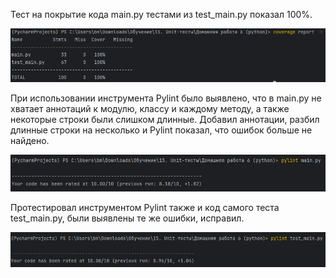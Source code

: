 Тест на покрытие кода main.py тестами из test_main.py показал 100%.

![img.png](img.png)

При использовании инструмента Pylint было выявлено, что в main.py не хватает аннотаций к модулю, классу и каждому методу, а также некоторые строки были слишком длинные. Добавил аннотации, разбил длинные строки на несколько и Pylint показал, что ошибок больше не найдено. 

![img_1.png](img_1.png)

Протестировал инструментом Pylint также и код самого теста test_main.py, были выявлены те же ошибки, исправил.

![img_2.png](img_2.png)